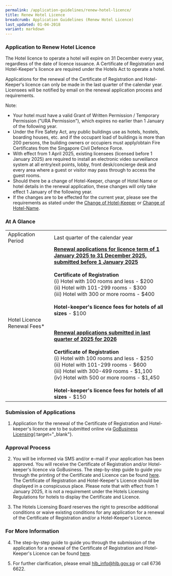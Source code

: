 ```yaml
---
permalink: /application-guidelines/renew-hotel-licence/
title: Renew Hotel Licence
breadcrumb: Application Guidelines (Renew Hotel Licence)
last_updated: 01-04-2018
variant: markdown
---
```

### **Application to Renew Hotel Licence**

The Hotel licence to operate a hotel will expire on 31 December every year, regardless of the date of licence issuance. A Certificate of Registration and Hotel-Keeper's licence are required under the Hotels Act to operate a hotel.

Applications for the renewal of the Certificate of Registration and Hotel-Keeper's licence can only be made in the last quarter of the calendar year. Licensees will be notified by email on the renewal application process and requirements.

Note:
* Your hotel must have a valid Grant of Written Permission / Temporary Permission ("URA Permission"), which expires no earlier than 1 January of the following year.
* Under the Fire Safety Act, any public buildings use as hotels, hostels, boarding houses, etc. and if the occupant load of buildings is more than 200 persons, the building owners or occupiers must apply/obtain Fire Certificates from the Singapore Civil Defence Force.
* With effect from 1 April 2025, existing licensees (licensed before 1 January 2025) are required to install an electronic video surveillance system at all entry/exit points, lobby, front desk/concierge desk and every area where a guest or visitor may pass through to access the guest rooms.
* Should there be a change of Hotel-Keeper, change of Hotel Name or hotel details in the renewal application, these changes will only take effect 1 January of the following year.
* If the changes are to be effected for the current year, please see the requirements as stated under the [Change of Hotel-Keeper](https://isomerpages-hlb.netlify.com/application-guidelines/change-of-hotel-keeper/) or [Change of Hotel-Name](https://isomerpages-hlb.netlify.com/application-guidelines/change-of-hotel-name/).

### **At A Glance**

<table class="table-v">
  <tbody><tr>
    <td>Application Period</td>
    <td>Last quarter of the calendar year</td> 
  </tr>
    <tr><td>Hotel Licence Renewal Fees*</td>
    <td><b><u>Renewal applications for licence term of 1 January 2025 to 31 December 2025, submitted before 1 January 2025</u></b> <br><br><b>Certificate of Registration</b> <br>(i)    Hotel with 100 rooms and less - $200 <br>(ii)   Hotel with 101-299 rooms - $300 <br> (iii)  Hotel with 300 or more rooms - $400 <br><br> <b>Hotel-keeper's licence fees for hotels of all sizes</b> - $100<br><br><br><b><u>Renewal applications submitted in last quarter of 2025 for 2026</u></b> <br><br><b>Certificate of Registration</b> <br>(i)    Hotel with 100 rooms and less - $250 <br>(ii)   Hotel with 101-299 rooms - $600 <br>(iii)  Hotel with 300-499 rooms - $1,100 <br> (iv)  Hotel with 500 or more rooms - $1,450 <br><br> <b>Hotel-keeper's licence fees for hotels of all sizes</b> - $150<br></td>
</tr></tbody></table>

### **Submission of Applications**

1. Application for the renewal of the Certificate of Registration and Hotel-keeper's licence are to be submitted online via [GoBusiness Licensing](https://www.gobusiness.gov.sg/licences){:target="_blank"}.

### **Approval Process**

2. You will be informed via SMS and/or e-mail if your application has been approved. You will receive the Certificate of Registration and/or Hotel-keeper's licence via GoBusiness. The step-by-step guide to guide you through the printing of the Certificate and Licence can be found [here](/files/resources/guides/guide-printing-certificate-licence.pdf). The Certificate of Registration and Hotel-Keeper's Licence should be displayed in a conspicuous place. Please note that with effect from 1 January 2025, it is not a requirement under the Hotels Licensing Regulations for hotels to display the Certificate and Licence.

3. The Hotels Licensing Board reserves the right to prescribe additional conditions or waive existing conditions for any application for a renewal of the Certificate of Registration and/or a Hotel-Keeper's Licence.

### **For More Information**

4. The step-by-step guide to guide you through the submission of the application for a renewal of the Certificate of Registration and Hotel-Keeper's Licence can be found [here](/files/resources/guides/guide-licence-renewal.pdf).

5. For further clarification, please email hlb_info@hlb.gov.sg or call 6736 6622.